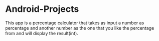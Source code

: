# Android-Projects
This app is a percentage calculator that takes as input a number as percentage and another number as the one that you 
like the percentage from and will display the result(int).
